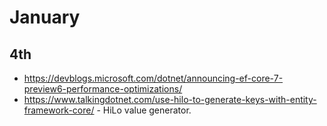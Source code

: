 # January

## 4th
- https://devblogs.microsoft.com/dotnet/announcing-ef-core-7-preview6-performance-optimizations/
- https://www.talkingdotnet.com/use-hilo-to-generate-keys-with-entity-framework-core/ - HiLo value generator.
